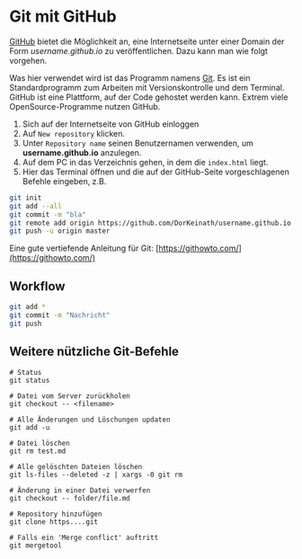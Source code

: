 # Git mit GitHub

[GitHub](https://github.com/) bietet die Möglichkeit an, eine Internetseite unter einer Domain der Form *username.github.io* zu veröffentlichen. Dazu kann man wie folgt vorgehen.

Was hier verwendet wird ist das Programm namens [Git](https://de.wikipedia.org/wiki/Git). Es ist ein Standardprogramm zum Arbeiten mit Versionskontrolle und dem Terminal.
GitHub ist eine Plattform, auf der Code gehostet werden kann. Extrem viele OpenSource-Programme nutzen GitHub.

1. Sich auf der Internetseite von GitHub einloggen
1. Auf `New repository` klicken.
1. Unter `Repository name` seinen Benutzernamen verwenden, um **username.github.io** anzulegen.
1. Auf dem PC in das Verzeichnis gehen, in dem die `index.html` liegt.
1. Hier das Terminal öffnen und die auf der GitHub-Seite vorgeschlagenen Befehle eingeben, z.B.

```bash
git init
git add --all
git commit -m "bla"
git remote add origin https://github.com/DorKeinath/username.github.io.git
git push -u origin master
```

Eine gute vertiefende Anleitung für Git: [https://githowto.com/](https://githowto.com/)

## Workflow

```bash
git add *
git commit -m "Nachricht"
git push

```

## Weitere nützliche Git-Befehle

```
# Status
git status

# Datei vom Server zurückholen
git checkout -- <filename>

# Alle Änderungen und Löschungen updaten
git add -u

# Datei löschen
git rm test.md

# Alle gelöschten Dateien löschen
git ls-files --deleted -z | xargs -0 git rm

# Änderung in einer Datei verwerfen
git checkout -- folder/file.md

# Repository hinzufügen
git clone https....git

# Falls ein 'Merge conflict' auftritt
git mergetool

```
